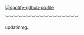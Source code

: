 [![spotify-github-profile](https://spotify-github-profile.kittinanx.com/api/view?uid=31wjf2qdlaoc7c3t6q7dojmks44m&cover_image=true&theme=default&show_offline=false&background_color=121212&interchange=false)](https://github.com/kittinan/spotify-github-profile)



︶︶︶︶︶︶︶︶︶︶︶︶︶︶︶︶︶


updatinmg..
